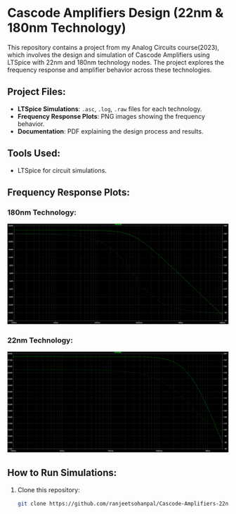 # Cascode Amplifiers Design (22nm & 180nm Technology)

This repository contains a project from my Analog Circuits course(2023), which involves the design and simulation of Cascode Amplifiers using LTSpice with 22nm and 180nm technology nodes. The project explores the frequency response and amplifier behavior across these technologies.

## Project Files:
- **LTSpice Simulations**: `.asc`, `.log`, `.raw` files for each technology.
- **Frequency Response Plots**: PNG images showing the frequency behavior.
- **Documentation**: PDF explaining the design process and results.

## Tools Used:
- LTSpice for circuit simulations.

## Frequency Response Plots:

### 180nm Technology:
![180nm Frequency Response](180nm_response.png)

### 22nm Technology:
![22nm Frequency Response](22nm_response.png)

## How to Run Simulations:
1. Clone this repository:  
   ```bash
   git clone https://github.com/ranjeetsohanpal/Cascode-Amplifiers-22nm-180nm.git
